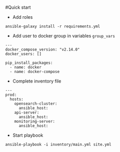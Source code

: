 #Quick start

- Add roles

```
ansible-galaxy install -r requirements.yml
```

- Add user to docker group in variables `group_vars`

```
---
docker_compose_version: "v2.14.0"
docker_users: []

pip_install_packages:
  - name: docker
  - name: docker-compose
```

- Complete inventory file

```
---
prod:
  hosts:
    opensearch-cluster:
      ansible_host:
    api-server:
      ansible_host:
    monitoring-server:
      ansible_host:
```

- Start playbook

```
ansible-playbook -i inventory/main.yml site.yml
```
